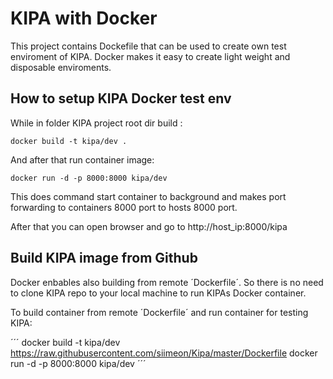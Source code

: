 # KIPA with Docker

This project contains Dockefile that can be used to create own test enviroment of KIPA.
Docker makes it easy to create light weight and disposable enviroments.

## How to setup KIPA Docker test env

While in folder KIPA project root dir build :

```
docker build -t kipa/dev .
```

And after that run container image:

```
docker run -d -p 8000:8000 kipa/dev
```

This does command start container to background and makes port forwarding to containers 8000 port to hosts 8000 port.

After that you can open browser and go to http://host_ip:8000/kipa

## Build KIPA image from Github

Docker enbables also building from remote ´Dockerfile´. So there is no need to clone KIPA repo to your local machine to run KIPAs Docker container.

To build container from remote ´Dockerfile´ and run container for testing KIPA:

´´´
docker build -t kipa/dev https://raw.githubusercontent.com/siimeon/Kipa/master/Dockerfile
docker run -d -p 8000:8000 kipa/dev
´´´

